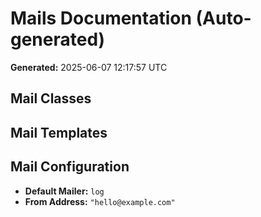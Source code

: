 # Mails Documentation (Auto-generated)

**Generated:** 2025-06-07 12:17:57 UTC

## Mail Classes

## Mail Templates

## Mail Configuration
- **Default Mailer:** `log`
- **From Address:** `"hello@example.com"`

